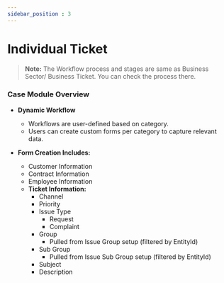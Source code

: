 ```yaml
---
sidebar_position : 3
---
```


# Individual Ticket

> **Note:** The Workflow process and stages are same as Business Sector/ Business Ticket. You can check the process there.

### Case Module Overview

  - **Dynamic Workflow**

    - Workflows are user-defined based on category.
    - Users can create custom forms per category to capture relevant data.

  - **Form Creation Includes:**

    - Customer Information
    - Contract Information
    - Employee Information
    - **Ticket Information:**
      - Channel
      - Priority
      - Issue Type
        - Request
        - Complaint
      - Group
        - Pulled from Issue Group setup (filtered by EntityId)
      - Sub Group
        - Pulled from Issue Sub Group setup (filtered by EntityId)
      - Subject
      - Description